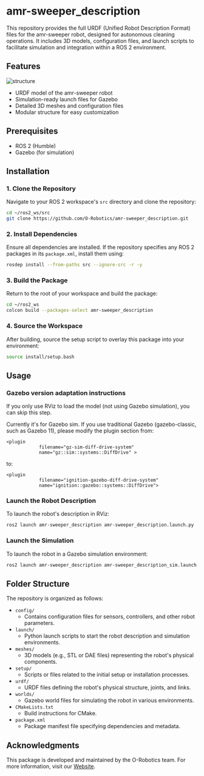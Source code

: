 # amr-sweeper_description

This repository provides the full URDF (Unified Robot Description Format) files for the amr-sweeper robot, designed for autonomous cleaning operations. It includes 3D models, configuration files, and launch scripts to facilitate simulation and integration within a ROS 2 environment.



## Features
![structure](https://github.com/user-attachments/assets/c968ac2e-3a3e-4bcd-a6e1-c69000b22b92)

- URDF model of the amr-sweeper robot
- Simulation-ready launch files for Gazebo
- Detailed 3D meshes and configuration files
- Modular structure for easy customization

## Prerequisites

- ROS 2 (Humble)
- Gazebo (for simulation)


## Installation

### 1. Clone the Repository

Navigate to your ROS 2 workspace's `src` directory and clone the repository:


```bash
cd ~/ros2_ws/src
git clone https://github.com/O-Robotics/amr-sweeper_description.git
```


### 2. Install Dependencies

Ensure all dependencies are installed. If the repository specifies any ROS 2 packages in its `package.xml`, install them using:


```bash
rosdep install --from-paths src --ignore-src -r -y
```


### 3. Build the Package

Return to the root of your workspace and build the package:


```bash
cd ~/ros2_ws
colcon build --packages-select amr-sweeper_description
```


### 4. Source the Workspace

After building, source the setup script to overlay this package into your environment:


```bash
source install/setup.bash
```


## Usage

### Gazebo version adaptation instructions
If you only use RViz to load the model (not using Gazebo simulation), you can skip this step.


Currently it's for Gazebo sim. If you use traditional Gazebo (gazebo-classic, such as Gazebo 11), please modify the plugin section from:
```
<plugin 
            filename="gz-sim-diff-drive-system"
            name="gz::sim::systems::DiffDrive" >
```
to:
```
<plugin
            filename="ignition-gazebo-diff-drive-system"
            name="ignition::gazebo::systems::DiffDrive">

```


### Launch the Robot Description

To launch the robot's description in RViz:


```bash
ros2 launch amr-sweeper_description amr-sweeper_description.launch.py
```


### Launch the Simulation

To launch the robot in a Gazebo simulation environment:


```bash
ros2 launch amr-sweeper_description amr-sweeper_description_sim.launch.py
```


## Folder Structure

The repository is organized as follows:

- `config/`
  - Contains configuration files for sensors, controllers, and other robot parameters.
- `launch/`
  - Python launch scripts to start the robot description and simulation environments.
- `meshes/`
  - 3D models (e.g., STL or DAE files) representing the robot's physical components.
- `setup/`
  - Scripts or files related to the initial setup or installation processes.
- `urdf/`
  - URDF files defining the robot's physical structure, joints, and links.
- `worlds/`
  - Gazebo world files for simulating the robot in various environments.
- `CMakeLists.txt`
  - Build instructions for CMake.
- `package.xml`
  - Package manifest file specifying dependencies and metadata.


## Acknowledgments

This package is developed and maintained by the O-Robotics team. For more information, visit our [Website](https://www.o-robotics.com/).
